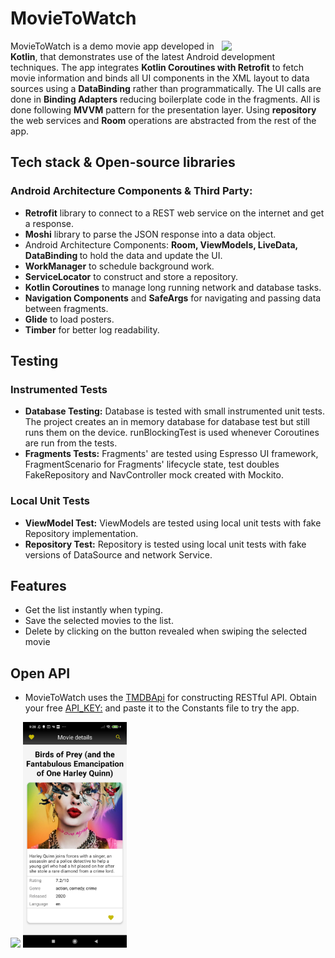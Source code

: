 # MovieToWatch
<img align="right" src="/previews/preview_1.gif" width="33%"/>
MovieToWatch is a demo movie app developed in <b>Kotlin</b>, that demonstrates use of the latest Android development techniques. The app integrates <b>Kotlin Coroutines with Retrofit</b> to fetch movie information and binds all UI components in the XML layout to data sources using a <b>DataBinding</b> rather than programmatically. The UI calls are done in <b>Binding Adapters</b> reducing boilerplate code in the fragments. All is done following <b>MVVM</b> pattern for the presentation layer. Using <b>repository</b> the web services and <b>Room</b> operations are abstracted from the rest of the app.  


## Tech stack & Open-source libraries
### Android Architecture Components & Third Party:

+ <b>Retrofit</b> library to connect to a REST web service on the internet and get a response.
+ <b>Moshi</b> library to parse the JSON response into a data object.
+ Android Architecture Components: <b>Room, ViewModels, LiveData, DataBinding </b> to hold the data and update the UI. 
+ <b>WorkManager</b> to schedule background work.
+ <b>ServiceLocator</b> to construct and store a repository.
+ <b>Kotlin Coroutines</b> to manage long running network and database tasks.
+ <b>Navigation Components</b> and <b>SafeArgs</b> for navigating and passing data between fragments.
+ <b>Glide</b> to load posters.
+ <b>Timber</b> for better log readability.

## Testing  
### Instrumented Tests
+ <b>Database Testing:</b>
Database is tested with small instrumented unit tests. The project creates an in memory database for database test but still runs them on the device. runBlockingTest is used whenever Coroutines are run from the tests.
+ <b>Fragments Tests:</b>
Fragments' are tested using Espresso UI framework, FragmentScenario for Fragments' lifecycle state, test doubles FakeRepository and NavController mock created with Mockito. 

### Local Unit Tests
+ <b>ViewModel Test:</b>
ViewModels are tested using local unit tests with fake Repository implementation.
+ <b> Repository Test:</b>
Repository is tested using local unit tests with fake versions of DataSource and network Service.


## Features
+ Get the list instantly when typing.
+ Save the selected movies to the list.
+ Delete by clicking on the button revealed when swiping the selected movie


## Open API
+ MovieToWatch uses the [TMDBApi](https://www.themoviedb.org/signup) for constructing RESTful API. Obtain your free [API_KEY:](https://www.themoviedb.org/signup) and paste it to the Constants file to try the app.

<img src="/previews/preview_2.gif" width="33%"/>  <img src="/previews/screen_1.jpg" width="33%"/>





